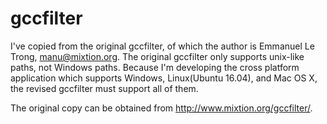 # gccfilter

I've copied from the original gccfilter, of which the author is Emmanuel Le Trong, <manu@mixtion.org>.
The original gccfilter only supports unix-like paths, not Windows paths.
Because I'm developing the cross platform application which supports Windows, Linux(Ubuntu 16.04), and Mac OS X,
the revised gccfilter must support all of them.

The original copy can be obtained from http://www.mixtion.org/gccfilter/.

